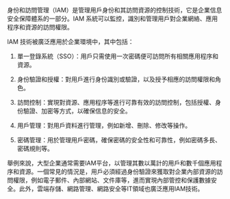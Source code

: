 

身份和訪問管理（IAM）是管理用戶身份和其訪問資源的控制技術，它是企業信息安全保障體系的一部分。IAM 系統可以監控，識別和管理用戶對企業網絡、應用程序和資源的訪問權限。

IAM 技術被廣泛應用於企業環境中，其中包括：

1. 單一登錄系統（SSO）：用戶只需使用一次密碼便可訪問所有相關應用程序和資源。

2. 身份驗證和授權：對用戶進行身份識別或驗證，以及授予相應的訪問權限和角色。

3. 訪問控制：實現對資源、應用程序等進行可靠有效的訪問控制，包括授權、身份驗證、加密等方式，以確保信息的安全。

4. 用戶管理：對用戶資料進行管理，例如新增、刪除、修改等操作。

5. 密碼管理：用於管理用戶密碼，確保密碼的安全性和可靠性，例如密碼多長、密碼規則等。

舉例來說，大型企業通常需要IAM平台，以管理其數以萬計的用戶和數千個應用程序和資源。一個常見的情況是，用戶必須經過身份驗證來獲取對企業內部資源的訪問權限，例如電子郵件、內部網站、文件庫等，進而實現內部管控和保護數據安全。此外，雲端存儲、網路管理、網路安全等IT領域也廣泛應用IAM技術。
